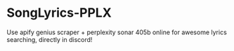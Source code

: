 # SongLyrics-PPLX
Use apify genius scraper + perplexity sonar 405b online for awesome lyrics searching, directly in discord!
